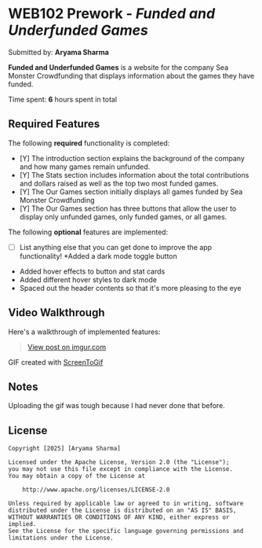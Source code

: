 # WEB102 Prework - *Funded and Underfunded Games*

Submitted by: **Aryama Sharma**

**Funded and Underfunded Games** is a website for the company Sea Monster Crowdfunding that displays information about the games they have funded.

Time spent: **6** hours spent in total

## Required Features

The following **required** functionality is completed:

* [Y] The introduction section explains the background of the company and how many games remain unfunded.
* [Y] The Stats section includes information about the total contributions and dollars raised as well as the top two most funded games.
* [Y] The Our Games section initially displays all games funded by Sea Monster Crowdfunding
* [Y] The Our Games section has three buttons that allow the user to display only unfunded games, only funded games, or all games.

The following **optional** features are implemented:

* [ ] List anything else that you can get done to improve the app functionality!
*Added a dark mode toggle button
*  Added hover effects to button and stat cards
* Added different hover styles to dark mode
*  Spaced out the header contents so that it's more pleasing to the eye

## Video Walkthrough

Here's a walkthrough of implemented features:

<blockquote class="imgur-embed-pub" lang="en" data-id="D0NweHx"><a href="https://imgur.com/D0NweHx">View post on imgur.com</a></blockquote> <script async src="//s.imgur.com/min/embed.js" charset="utf-8"></script>

<!-- Replace this with whatever GIF tool you used! -->
GIF created with [ScreenToGif](https://www.screentogif.com/)

## Notes

Uploading the gif was tough because I had never done that before.

## License

    Copyright [2025] [Aryama Sharma]

    Licensed under the Apache License, Version 2.0 (the "License");
    you may not use this file except in compliance with the License.
    You may obtain a copy of the License at

        http://www.apache.org/licenses/LICENSE-2.0

    Unless required by applicable law or agreed to in writing, software
    distributed under the License is distributed on an "AS IS" BASIS,
    WITHOUT WARRANTIES OR CONDITIONS OF ANY KIND, either express or implied.
    See the License for the specific language governing permissions and
    limitations under the License.
